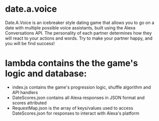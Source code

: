 # date.a.voice
Date.A.Voice is an icebreaker style dating game that allows you to go on a date with multiple possible voice assistants, built using the Alexa Conversations API. The personality of each partner determines how they will react to your actions and words. Try to make your partner happy, and you will be find success!

# lambda contains the the game's logic and database:
  - index.js contains the game's progression logic, shuffle algorithm and API handlers 
  - DateScores.json contains all Alexa responses in JSON format and scores attributed
  - RequestMap.json is the array of keys/values used to access DateScores.json for responses to interact with Alexa's platform
